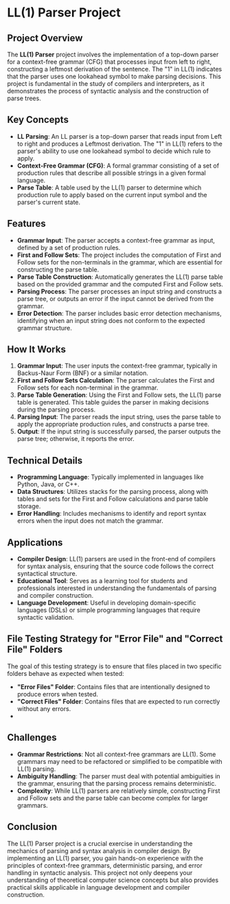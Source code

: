 # LL(1) Parser Project

## Project Overview

The **LL(1) Parser** project involves the implementation of a top-down parser for a context-free grammar (CFG) that processes input from left to right, constructing a leftmost derivation of the sentence. The "1" in LL(1) indicates that the parser uses one lookahead symbol to make parsing decisions. This project is fundamental in the study of compilers and interpreters, as it demonstrates the process of syntactic analysis and the construction of parse trees.

## Key Concepts

- **LL Parsing**: An LL parser is a top-down parser that reads input from Left to right and produces a Leftmost derivation. The "1" in LL(1) refers to the parser's ability to use one lookahead symbol to decide which rule to apply.
- **Context-Free Grammar (CFG)**: A formal grammar consisting of a set of production rules that describe all possible strings in a given formal language.
- **Parse Table**: A table used by the LL(1) parser to determine which production rule to apply based on the current input symbol and the parser's current state.

## Features

- **Grammar Input**: The parser accepts a context-free grammar as input, defined by a set of production rules.
- **First and Follow Sets**: The project includes the computation of First and Follow sets for the non-terminals in the grammar, which are essential for constructing the parse table.
- **Parse Table Construction**: Automatically generates the LL(1) parse table based on the provided grammar and the computed First and Follow sets.
- **Parsing Process**: The parser processes an input string and constructs a parse tree, or outputs an error if the input cannot be derived from the grammar.
- **Error Detection**: The parser includes basic error detection mechanisms, identifying when an input string does not conform to the expected grammar structure.

## How It Works

1. **Grammar Input**: The user inputs the context-free grammar, typically in Backus-Naur Form (BNF) or a similar notation.
2. **First and Follow Sets Calculation**: The parser calculates the First and Follow sets for each non-terminal in the grammar.
3. **Parse Table Generation**: Using the First and Follow sets, the LL(1) parse table is generated. This table guides the parser in making decisions during the parsing process.
4. **Parsing Input**: The parser reads the input string, uses the parse table to apply the appropriate production rules, and constructs a parse tree.
5. **Output**: If the input string is successfully parsed, the parser outputs the parse tree; otherwise, it reports the error.

## Technical Details

- **Programming Language**: Typically implemented in languages like Python, Java, or C++.
- **Data Structures**: Utilizes stacks for the parsing process, along with tables and sets for the First and Follow calculations and parse table storage.
- **Error Handling**: Includes mechanisms to identify and report syntax errors when the input does not match the grammar.

## Applications

- **Compiler Design**: LL(1) parsers are used in the front-end of compilers for syntax analysis, ensuring that the source code follows the correct syntactical structure.
- **Educational Tool**: Serves as a learning tool for students and professionals interested in understanding the fundamentals of parsing and compiler construction.
- **Language Development**: Useful in developing domain-specific languages (DSLs) or simple programming languages that require syntactic validation.

## File Testing Strategy for "Error File" and "Correct File" Folders

The goal of this testing strategy is to ensure that files placed in two specific folders behave as expected when tested:
- **"Error Files" Folder**: Contains files that are intentionally designed to produce errors when tested.
- **"Correct Files" Folder**: Contains files that are expected to run correctly without any errors.
- 
## Challenges

- **Grammar Restrictions**: Not all context-free grammars are LL(1). Some grammars may need to be refactored or simplified to be compatible with LL(1) parsing.
- **Ambiguity Handling**: The parser must deal with potential ambiguities in the grammar, ensuring that the parsing process remains deterministic.
- **Complexity**: While LL(1) parsers are relatively simple, constructing First and Follow sets and the parse table can become complex for larger grammars.

## Conclusion

The LL(1) Parser project is a crucial exercise in understanding the mechanics of parsing and syntax analysis in compiler design. By implementing an LL(1) parser, you gain hands-on experience with the principles of context-free grammars, deterministic parsing, and error handling in syntactic analysis. This project not only deepens your understanding of theoretical computer science concepts but also provides practical skills applicable in language development and compiler construction.
